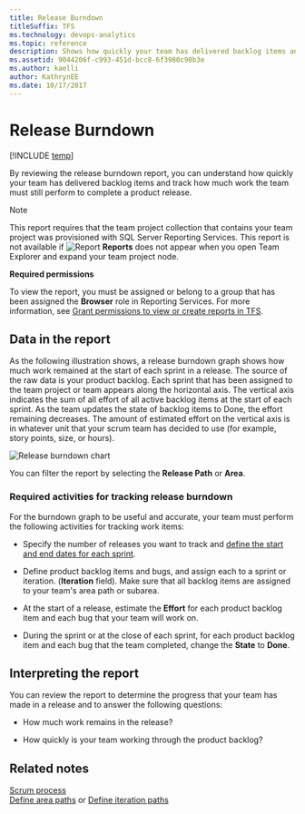 ```yaml
---
title: Release Burndown
titleSuffix: TFS
ms.technology: devops-analytics
ms.topic: reference
description: Shows how quickly your team has delivered backlog items and track how much work the team must still perform to complete a product release.
ms.assetid: 9044206f-c993-451d-bcc8-6f3980c90b3e
ms.author: kaelli
author: KathrynEE
ms.date: 10/17/2017
---
```


# Release Burndown

[!INCLUDE [temp](../includes/tfs-report-platform-version.md)]

By reviewing the release burndown report, you can understand how quickly your team has delivered backlog items and track how much work the team must still perform to complete a product release.

> [!NOTE]
> This report requires that the team project collection that contains your team project was provisioned with SQL Server Reporting Services. This report is not available if ![Report](media/icon_reportte.png "Icon_reportTE") **Reports** does not appear when you open Team Explorer and expand your team project node.

**Required permissions**

To view the report, you must be assigned or belong to a group that has been assigned the **Browser** role in Reporting Services. For more information, see [Grant permissions to view or create reports in TFS](../admin/grant-permissions-to-reports.md).

## <a name="Data"></a> Data in the report

As the following illustration shows, a release burndown graph shows how much work remained at the start of each sprint in a release. The source of the raw data is your product backlog. Each sprint that has been assigned to the team project or team appears along the horizontal axis. The vertical axis indicates the sum of all effort of all active backlog items at the start of each sprint. As the team updates the state of backlog items to Done, the effort remaining decreases. The amount of estimated effort on the vertical axis is in whatever unit that your scrum team has decided to use (for example, story points, size, or hours).

![Release burndown chart](media/scrum_releaseburndonw.png "Scrum_ReleaseBurndonw")

You can filter the report by selecting the **Release Path** or **Area**.

### Required activities for tracking release burndown

For the burndown graph to be useful and accurate, your team must perform the following activities for tracking work items:

- Specify the number of releases you want to track and [define the start and end dates for each sprint](https://msdn.microsoft.com/f292f3bc-b472-4399-a7e4-49151d4c0484).

- Define product backlog items and bugs, and assign each to a sprint or iteration. (**Iteration** field). Make sure that all backlog items are assigned to your team's area path or subarea.

- At the start of a release, estimate the **Effort** for each product backlog item and each bug that your team will work on.

- During the sprint or at the close of each sprint, for each product backlog item and each bug that the team completed, change the **State** to **Done**.

## <a name="Interpreting"></a> Interpreting the report

You can review the report to determine the progress that your team has made in a release and to answer the following questions:

- How much work remains in the release?

- How quickly is your team working through the product backlog?

## Related notes

[Scrum process](../../boards/work-items/guidance/scrum-process.md)  
[Define area paths](../../organizations/settings/set-area-paths.md) or [Define iteration paths](../../organizations/settings/set-iteration-paths-sprints.md)
